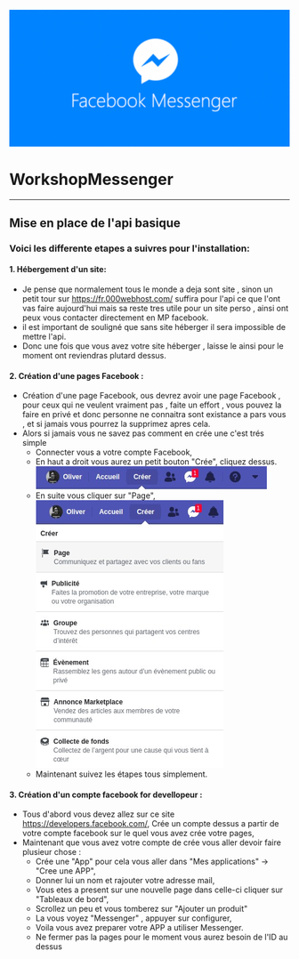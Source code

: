 ![messenger](https://github.com/Oliver-Vandevelde/WorkshopMessenger/blob/master/image/facebook-messenger.png)
# WorkshopMessenger
---
## Mise en place de l'api basique
### Voici les differente etapes a suivres pour l'installation:
#### 1. Hébergement d'un site:
- Je pense que normalement tous le monde a deja sont site , sinon un petit tour sur https://fr.000webhost.com/ suffira pour l'api ce que l'ont vas faire aujourd'hui mais sa reste tres utile pour un site perso , ainsi ont peux vous contacter directement en MP facebook.
- il est important de souligné que sans site héberger il sera impossible de mettre l'api.
- Donc une fois que vous avez votre site héberger , laisse le ainsi pour le moment ont reviendras plutard dessus.
#### 2. Création d'une pages Facebook :
- Création d'une page Facebook, ous devrez avoir une page Facebook , pour ceux qui ne veulent vraiment pas , faite un effort , vous pouvez la faire en privé et donc personne ne connaitra sont existance a pars vous , et si jamais vous pourrez la supprimez apres cela.
- Alors si jamais vous ne savez pas comment en crée une c'est trés simple 
   * Connecter vous a votre compte Facebook,
   * En haut a droit vous aurez un petit bouton "Crée", cliquez dessus.
   ![bouton cree](https://github.com/Oliver-Vandevelde/WorkshopMessenger/blob/master/image/facebook.jpg)
   * En suite vous cliquer sur "Page",
   ![bouton Page](https://github.com/Oliver-Vandevelde/WorkshopMessenger/blob/master/image/facebook2.jpg)
   * Maintenant suivez les étapes tous simplement.
   
#### 3. Création d'un compte facebook for devellopeur :
- Tous d'abord vous devez allez sur ce site https://developers.facebook.com/, Crée un compte dessus a partir de votre compte facebook sur le quel vous avez crée votre pages,
- Maintenant que vous avez votre compte de crée vous aller devoir faire plusieur chose :
  * Crée une "App" pour cela vous aller dans "Mes applications" -> "Cree une APP",
  * Donner lui un nom et rajouter votre adresse mail,
  * Vous etes a present sur une nouvelle page dans celle-ci cliquer sur "Tableaux de bord", 
  * Scrollez un peu et vous tomberez sur "Ajouter un produit"
  * La vous voyez "Messenger" , appuyer sur configurer,
  * Voila vous avez preparer votre APP a utiliser Messenger.
  * Ne fermer pas la pages pour le moment vous aurez besoin de l'ID au dessus


